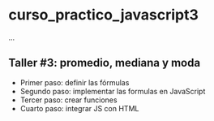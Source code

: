 # curso_practico_javascript3

...

## Taller #3: promedio, mediana y moda

- Primer paso: definir las fórmulas
- Segundo paso: implementar las formulas en JavaScript
- Tercer paso: crear funciones
- Cuarto paso: integrar JS con HTML